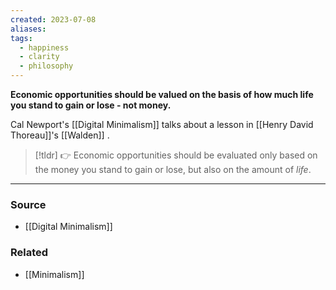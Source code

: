```yaml
---
created: 2023-07-08
aliases: 
tags:
  - happiness
  - clarity
  - philosophy
---
```

**Economic opportunities should be valued on the basis of how much life you stand to gain or lose - not money.**

Cal Newport's [[Digital Minimalism]] talks about a lesson in [[Henry David Thoreau]]'s [[Walden]] .

> [!tldr] 👉 Economic opportunities should be evaluated only based on the money you stand to gain or lose, but also on the amount of *life*.

---

### Source
- [[Digital Minimalism]]

### Related
- [[Minimalism]]